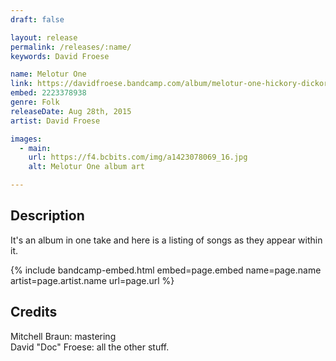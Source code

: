 ```yaml
---
draft: false

layout: release
permalink: /releases/:name/
keywords: David Froese

name: Melotur One
link: https://davidfroese.bandcamp.com/album/melotur-one-hickory-dickory-schlock
embed: 2223378938
genre: Folk
releaseDate: Aug 28th, 2015
artist: David Froese

images:
  - main:
    url: https://f4.bcbits.com/img/a1423078069_16.jpg
    alt: Melotur One album art

---
```


## Description

<p>It's an album in one take and here is a listing of songs as they appear within it. </p>

<p></p>

{% include bandcamp-embed.html
  embed=page.embed
  name=page.name
  artist=page.artist.name
  url=page.url
%}

## Credits

<p>Mitchell Braun: mastering<br/>
David "Doc" Froese: all the other stuff.</p>
